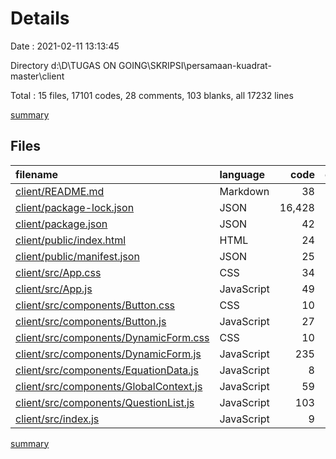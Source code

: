 # Details

Date : 2021-02-11 13:13:45

Directory d:\D\TUGAS ON GOING\SKRIPSI\persamaan-kuadrat-master\client

Total : 15 files,  17101 codes, 28 comments, 103 blanks, all 17232 lines

[summary](results.md)

## Files
| filename | language | code | comment | blank | total |
| :--- | :--- | ---: | ---: | ---: | ---: |
| [client/README.md](/client/README.md) | Markdown | 38 | 0 | 33 | 71 |
| [client/package-lock.json](/client/package-lock.json) | JSON | 16,428 | 0 | 1 | 16,429 |
| [client/package.json](/client/package.json) | JSON | 42 | 0 | 1 | 43 |
| [client/public/index.html](/client/public/index.html) | HTML | 24 | 23 | 1 | 48 |
| [client/public/manifest.json](/client/public/manifest.json) | JSON | 25 | 0 | 1 | 26 |
| [client/src/App.css](/client/src/App.css) | CSS | 34 | 0 | 6 | 40 |
| [client/src/App.js](/client/src/App.js) | JavaScript | 49 | 0 | 6 | 55 |
| [client/src/components/Button.css](/client/src/components/Button.css) | CSS | 10 | 0 | 1 | 11 |
| [client/src/components/Button.js](/client/src/components/Button.js) | JavaScript | 27 | 0 | 5 | 32 |
| [client/src/components/DynamicForm.css](/client/src/components/DynamicForm.css) | CSS | 10 | 0 | 1 | 11 |
| [client/src/components/DynamicForm.js](/client/src/components/DynamicForm.js) | JavaScript | 235 | 2 | 26 | 263 |
| [client/src/components/EquationData.js](/client/src/components/EquationData.js) | JavaScript | 8 | 0 | 2 | 10 |
| [client/src/components/GlobalContext.js](/client/src/components/GlobalContext.js) | JavaScript | 59 | 3 | 9 | 71 |
| [client/src/components/QuestionList.js](/client/src/components/QuestionList.js) | JavaScript | 103 | 0 | 8 | 111 |
| [client/src/index.js](/client/src/index.js) | JavaScript | 9 | 0 | 2 | 11 |

[summary](results.md)